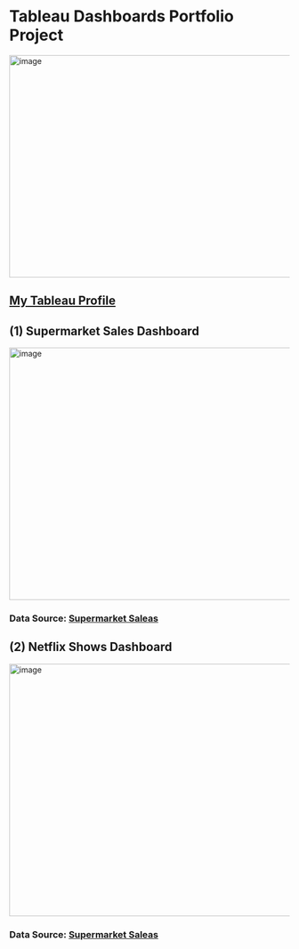 # Tableau Dashboards Portfolio Project

<img width="900" height="400" alt="image" src="https://github.com/user-attachments/assets/8fdbcba2-5713-4fc2-b4a2-f9b49513c6e7" />

## [My Tableau Profile](https://public.tableau.com/app/profile/emran.albeik/vizzes)


## (1) Supermarket Sales Dashboard

<img width="736" height="454" alt="image" src="https://github.com/user-attachments/assets/a34ae0d6-719a-4142-8341-c4ad1e2fd717" />

### Data Source: [Supermarket Saleas](https://www.kaggle.com/datasets/rohitsahoo/sales-forecasting)

## (2) Netflix Shows Dashboard

<img width="736" height="454" alt="image" src="https://github.com/user-attachments/assets/2bfefcc9-e9c3-4111-b53f-95d3f66c817a" />

### Data Source: [Supermarket Saleas](https://www.kaggle.com/datasets/shivamb/netflix-shows)
